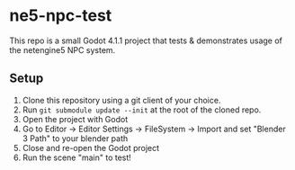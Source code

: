 # ne5-npc-test

This repo is a small Godot 4.1.1 project that tests & demonstrates usage of the netengine5 NPC system.

## Setup

1. Clone this repository using a git client of your choice.
2. Run `git submodule update --init` at the root of the cloned repo.
3. Open the project with Godot
4. Go to Editor -> Editor Settings -> FileSystem -> Import and set "Blender 3 Path" to your blender path
5. Close and re-open the Godot project
6. Run the scene "main" to test!
